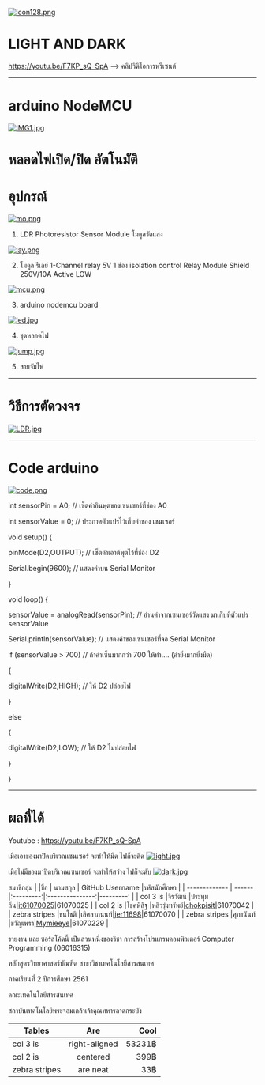 [![icon128.png](https://i.postimg.cc/J7pFtT8k/icon128.png)](https://postimg.cc/ThW04Jpd) 
# LIGHT AND DARK

https://youtu.be/F7KP_sQ-SpA  -->  คลิปวิดิโอการพรีเซนต์

--------------------------------------------------------------------------------------------------------------------------------------------
# arduino NodeMCU
[![IMG1.jpg](https://i.postimg.cc/fyYp3sfj/IMG1.jpg)](https://postimg.cc/9wFJSvSr)
# หลอดไฟเปิด/ปิด อัตโนมัติ

# อุปกรณ์
[![mo.png](https://i.postimg.cc/43bZmrXg/mo.png)](https://postimg.cc/qtRWFDtb)

1. LDR Photoresistor Sensor Module โมดูลวัดแสง

[![lay.png](https://i.postimg.cc/W4SCRj2h/lay.png)](https://postimg.cc/t1Z2PKnj)

2. โมดูล รีเลย์ 1-Channel relay 5V 1 ช่อง isolation control Relay Module Shield 250V/10A Active LOW

[![mcu.png](https://i.postimg.cc/9F6j1WM2/mcu.png)](https://postimg.cc/BXBynfH7)

3. arduino nodemcu board

[![led.jpg](https://i.postimg.cc/fW3zvqKx/led.jpg)](https://postimg.cc/grWbzD1J)

4. ชุดหลอดไฟ

[![jump.jpg](https://i.postimg.cc/PrYdgL0J/jump.jpg)](https://postimg.cc/6y6sRQWx)

5. สายจัมไฟ

--------------------------------------------------------------------------------------------------------------------------------------------

# วิธีการตัดวงจร
[![LDR.jpg](https://i.postimg.cc/zBKdzrNC/LDR.jpg)](https://postimg.cc/vg87hCcT)

--------------------------------------------------------------------------------------------------------------------------------------------

# Code arduino
[![code.png](https://i.postimg.cc/HxdMMD54/code.png)](https://postimg.cc/LqQhdWxn)


int sensorPin = A0; // เซ็ตค่าอินพุตของเซนเซอร์ที่ช่อง A0

int sensorValue = 0; // ประกาศตัวแปรไว้เก็บค่าของ เซนเซอร์


void setup() {

pinMode(D2,OUTPUT); // เซ็ตค่าเอาต์พุตไว้ที่ช่อง D2

Serial.begin(9600); // แสดงค่าบน Serial Monitor

}


void loop() {

sensorValue = analogRead(sensorPin); // อ่านค่าจากเซนเซอร์วัดแสง มาเก็บที่ตัวแปร sensorValue

Serial.println(sensorValue); // แสดงค่าของเซนเซอร์ที่จอ Serial Monitor

if (sensorValue > 700) // ถ้าค่าเซ็นมากกว่า 700 ให้ทำ.... (ค่ายิ่งมากยิ่งมืด)

{

digitalWrite(D2,HIGH); // ให้ D2 ปล่อยไฟ

}

else

{

digitalWrite(D2,LOW); // ให้ D2 ไม่ปล่อยไฟ

}

}

--------------------------------------------------------------------------------------------------------------------------------------------

# ผลที่ได้
Youtube :  https://youtu.be/F7KP_sQ-SpA

เมื่อเอาของมาปิดบริเวณเซนเซอร์ จะทำให้มืด ไฟก็จะติด
[![light.jpg](https://i.postimg.cc/rybmX2mn/light.jpg)](https://postimg.cc/Sj6qC5cC)

เมื่อไม่มีของมาปิดบริเวณเซนเซอร์ จะทำให้สว่าง ไฟก็จะดับ
[![dark.jpg](https://i.postimg.cc/Nf9K5fSv/dark.jpg)](https://postimg.cc/w7zqrH9w)

สมาชิกลุ่ม
|               |ชื่อ     | นามสกุล   | GitHub Username |รหัสนักศึกษา |
| ------------- | ------ |:---------:|:---------------:|---------: |
| col 3 is      |จิรวัฒน์  |ประทุมถิ่น|[it61070025](https://github.com/it61070025)|61070025 |
| col 2 is      |โชคพิสิฐ |หลิวรุ่งทรัพย์|[chokpisit](https://github.com/chokpisit)|61070042 |
| zebra stripes |ธนโชติ  |เลิศลาภนนท์|[jer11698](https://github.com/jer11698)|61070070 |
| zebra stripes |ศุภานันท์ |ขวัญเพรา|[Mymieeye](https://github.com/Mymieeye)|61070229 |


รายงาน และ ซอร์สโค้ดนี้ เป็นส่วนหนึ่งของวิชา การสร้างโปรแกรมคอมพิวเตอร์ Computer Programming (06016315)

หลักสูตรวิทยาศาสตร์บัณฑิต สาขาวิชาเทคโนโลยีสารสนเทศ

ภาคเรียนที่ 2 ปีการศึกษา 2561

คณะเทคโนโลยีสารสนเทศ

สถาบันเทคโนโลยีพระจอมเกล้าเจ้าคุณทหารลาดกระบัง


| Tables        | Are           | Cool   |
| ------------- |:-------------:| -----: |
| col 3 is      | right-aligned | 53231฿ |
| col 2 is      | centered      |   399฿ |
| zebra stripes | are neat      |    33฿ |

